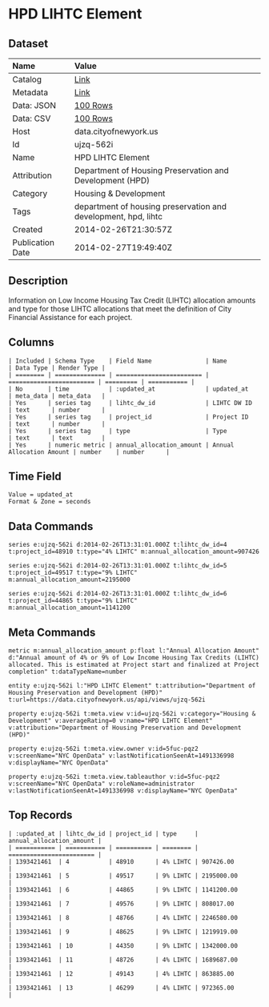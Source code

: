 # HPD LIHTC Element

## Dataset

| Name | Value |
| :--- | :---- |
| Catalog | [Link](https://catalog.data.gov/dataset/hpd-lihtc-element-d88be) |
| Metadata | [Link](https://data.cityofnewyork.us/api/views/ujzq-562i) |
| Data: JSON | [100 Rows](https://data.cityofnewyork.us/api/views/ujzq-562i/rows.json?max_rows=100) |
| Data: CSV | [100 Rows](https://data.cityofnewyork.us/api/views/ujzq-562i/rows.csv?max_rows=100) |
| Host | data.cityofnewyork.us |
| Id | ujzq-562i |
| Name | HPD LIHTC Element |
| Attribution | Department of Housing Preservation and Development (HPD) |
| Category | Housing & Development |
| Tags | department of housing preservation and development, hpd, lihtc |
| Created | 2014-02-26T21:30:57Z |
| Publication Date | 2014-02-27T19:49:40Z |

## Description

Information on Low Income Housing Tax Credit (LIHTC) allocation amounts and type for those LIHTC allocations that meet the definition of City Financial Assistance for each project.

## Columns

```ls
| Included | Schema Type    | Field Name               | Name                     | Data Type | Render Type |
| ======== | ============== | ======================== | ======================== | ========= | =========== |
| No       | time           | :updated_at              | updated_at               | meta_data | meta_data   |
| Yes      | series tag     | lihtc_dw_id              | LIHTC DW ID              | text      | number      |
| Yes      | series tag     | project_id               | Project ID               | text      | number      |
| Yes      | series tag     | type                     | Type                     | text      | text        |
| Yes      | numeric metric | annual_allocation_amount | Annual Allocation Amount | number    | number      |
```

## Time Field

```ls
Value = updated_at
Format & Zone = seconds
```

## Data Commands

```ls
series e:ujzq-562i d:2014-02-26T13:31:01.000Z t:lihtc_dw_id=4 t:project_id=48910 t:type="4% LIHTC" m:annual_allocation_amount=907426

series e:ujzq-562i d:2014-02-26T13:31:01.000Z t:lihtc_dw_id=5 t:project_id=49517 t:type="9% LIHTC" m:annual_allocation_amount=2195000

series e:ujzq-562i d:2014-02-26T13:31:01.000Z t:lihtc_dw_id=6 t:project_id=44865 t:type="9% LIHTC" m:annual_allocation_amount=1141200
```

## Meta Commands

```ls
metric m:annual_allocation_amount p:float l:"Annual Allocation Amount" d:"Annual amount of 4% or 9% of Low Income Housing Tax Credits (LIHTC) allocated. This is estimated at Project start and finalized at Project completion" t:dataTypeName=number

entity e:ujzq-562i l:"HPD LIHTC Element" t:attribution="Department of Housing Preservation and Development (HPD)" t:url=https://data.cityofnewyork.us/api/views/ujzq-562i

property e:ujzq-562i t:meta.view v:id=ujzq-562i v:category="Housing & Development" v:averageRating=0 v:name="HPD LIHTC Element" v:attribution="Department of Housing Preservation and Development (HPD)"

property e:ujzq-562i t:meta.view.owner v:id=5fuc-pqz2 v:screenName="NYC OpenData" v:lastNotificationSeenAt=1491336998 v:displayName="NYC OpenData"

property e:ujzq-562i t:meta.view.tableauthor v:id=5fuc-pqz2 v:screenName="NYC OpenData" v:roleName=administrator v:lastNotificationSeenAt=1491336998 v:displayName="NYC OpenData"
```

## Top Records

```ls
| :updated_at | lihtc_dw_id | project_id | type     | annual_allocation_amount | 
| =========== | =========== | ========== | ======== | ======================== | 
| 1393421461  | 4           | 48910      | 4% LIHTC | 907426.00                | 
| 1393421461  | 5           | 49517      | 9% LIHTC | 2195000.00               | 
| 1393421461  | 6           | 44865      | 9% LIHTC | 1141200.00               | 
| 1393421461  | 7           | 49576      | 9% LIHTC | 808017.00                | 
| 1393421461  | 8           | 48766      | 4% LIHTC | 2246580.00               | 
| 1393421461  | 9           | 48625      | 9% LIHTC | 1219919.00               | 
| 1393421461  | 10          | 44350      | 9% LIHTC | 1342000.00               | 
| 1393421461  | 11          | 48726      | 4% LIHTC | 1689687.00               | 
| 1393421461  | 12          | 49143      | 4% LIHTC | 863885.00                | 
| 1393421461  | 13          | 46299      | 4% LIHTC | 972365.00                | 
```